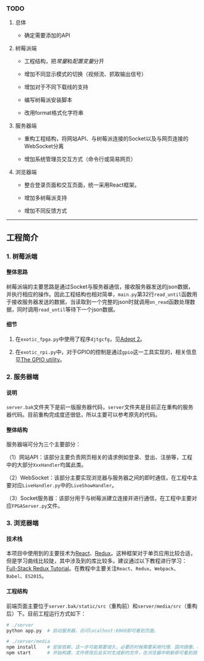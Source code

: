 ### TODO

1. 总体

    - 确定需要添加的API

2. 树莓派端

    - 工程结构，把*常量*和*配置变量*分开

    - 增加不同显示模式的切换（视频流、抓取输出信号）

    - 增加对于不同下载线的支持

    - 编写树莓派安装脚本

    - 改用format格式化字符串

3. 服务器端

    - 重构工程结构，将网站API、与树莓派连接的Socket以及与网页连接的WebSocket分离

    - 增加系统管理员交互方式（命令行或简易网页）

4. 浏览器端

    - 整合登录页面和交互页面，统一采用React框架。

    - 增加多树莓派支持

    - 增加不同反馈方式

---

## 工程简介

### 1. 树莓派端

#### 整体思路

树莓派端的主要思路是通过Socket与服务器通信，接收服务器发送的json数据，并执行相应的操作。因此工程结构也相对简单，`main.py`第32行`read_until`函数用于接收服务器发送的数据，当读取到一个完整的json时就调用`on_read`函数处理数据，同时调用`read_until`等待下一个json数据。

#### 细节

1. 在`exotic_fpga.py`中使用了程序`djtgcfg`，见[Adept 2](https://reference.digilentinc.com/reference/software/adept/start?redirect=1id=digilent_adept_2#software_downloads)。

2. 在`exotic_rpi.py`中，对于GPIO的控制是通过`gpio`这一工具实现的，相关信息见[The GPIO utility](http://wiringpi.com/the-gpio-utility/)。

### 2. 服务器端

#### 说明

`server.bak`文件夹下是前一版服务器代码，`server`文件夹是目前正在重构的服务器代码。目前重构完成度还很低，所以主要可以参考原先的代码。

#### 整体结构

服务器端可分为三个主要部分：

（1）网站API：该部分主要负责网页相关的请求例如登录、登出、注册等，工程中的大部分`XxxHandler`均属此类。

（2）WebSocket：该部分主要实现浏览器与服务器之间的即时通信，在工程中主要对应`LiveHandler.py`中的`LiveShowHandler`。

（3）Socket服务器：该部分用于与树莓派建立连接并进行通信，在工程中主要对应`FPGAServer.py`文件。

### 3. 浏览器端

#### 技术栈

本项目中使用到的主要技术为[React](https://facebook.github.io/react/)、[Redux](http://redux.js.org/)。这种框架对于单页应用比较合适，但是学习曲线比较陡，其中涉及到的库比较多。建议通过以下教程进行学习：[Full-Stack Redux Tutorial](http://teropa.info/blog/2015/09/10/full-stack-redux-tutorial.html)。在教程中主要关注`React`、`Redux`、`Webpack`、`Babel`、`ES2015`。

#### 工程结构

前端页面主要位于`server.bak/static/src`（重构前）和`server/media/src`（重构后）下。目前工程运行方式如下：

```bash
# ./server
python app.py  # 启动服务器，访问localhost:6060即可看到页面。

# ./server/media
npm install    # 安装依赖，这一步可能需要很久，必要的时候需要采用代理、国内镜像、cnpm等措施
npm start      # 开始构建，文件修改后会实时生成新的文件，在浏览器中刷新即可看到效果
```

